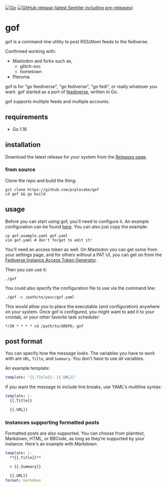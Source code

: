 [![Go](https://github.com/prplecake/gof/actions/workflows/go.yml/badge.svg)](https://github.com/prplecake/gof/actions/workflows/go.yml)
[![GitHub release (latest SemVer including pre-releases)](https://img.shields.io/github/v/release/prplecake/gof?include_prereleases)](https://github.com/prplecake/gof/releases/latest)

# gof

gof is a command-line utility to post RSS/Atom feeds to the fediverse.

Confirmed working with:

- Mastodon and forks such as,
  - glitch-soc
  - hometown
- Pleroma

gof is for "go feediverse", "go fediverse", "go fedi", or really
whatever you want. gof started as a port of [feediverse][feediverse],
written in Go.

gof supports multiple feeds and multiple accounts.

[feediverse]: https://github.com/edsu/feediverse

## requirements

* Go 1.16

## installation

Download the latest release for your system from the
[Releases page](https://github.com/prplecake/gof/releases/latest).

### from source

Clone the repo and build the thing:

```shell
git clone https://github.com/prplecake/gof
cd gof && go build
```

## usage

Before you can start using gof, you'll need to configure it. An example
configuration can be found [here][config-blob]. You can also just copy
the example:

```shell
cp gof.example.yaml gof.yaml
vim gof.yaml # don't forget to edit it!
```

You'll need an access token as well. On Mastodon you can get some from
your settings page, and for others without a PAT UI, you can get on from
the [Fediverse Instance Access Token Generator][fediverse-access-token].

[fediverse-access-token]:https://tools.splat.soy/pleroma-access-token/

Then you can use it:

```shell
./gof
```

You could also specify the configuration file to use via the command
line:

```shell
./gof -c /path/to/your/gof.yaml
```

This would allow you to place the executable (and configuration)
anywhere on your system. Once gof is configured, you might want to add
it to your crontab, or your other favorite task scheduler:

```text
*/30 * * * * cd /path/to/$REPO; gof
```

[config-blob]:https://github.com/prplecake/gof/blob/master/gof.example.yaml

## post format

You can specify how the message looks. The variables you have to work
with are `URL`, `Title`, and `Summary`. You don't have to use all
variables.

An example template:

```yaml
template: '{{.Title}}: {{.URL}}'
```

If you want the message to include line breaks, use YAML's multiline
syntax:

```yaml
template: |-
  {{.Title}}

  {{.URL}}
```

### Instances supporting formatted posts

Formatted posts are also supported. You can choose from plaintext,
Markdown, HTML, or BBCode, as long as they’re supported by your
instance. Here's an example with Markdown:

```yaml
template: |-
  **{{.Title}}**

  > {{.Summary}}

  {{.URL}}
format: markdown
```
